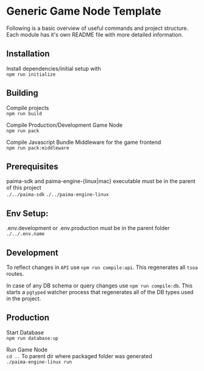 # Generic Game Node Template

Following is a basic overview of useful commands and project structure. Each module has it's own README file with more detailed information.

## Installation

Install dependencies/initial setup with  
`npm run initialize`

## Building

Compile projects  
`npm run build`

Compile Production/Development Game Node  
`npm run pack`

Compile Javascript Bundle Middleware for the game frontend  
`npm run pack:middleware`

## Prerequisites

paima-sdk and paima-engine-{linux|mac} executable must be in the parent of this project  
`./../paima-sdk`
`./../paima-engine-linux`

## Env Setup:

.env.development or .env.production must be in the parent folder
`./../.env.name`

## Development

To reflect changes in `API` use `npm run compile:api`. This regenerates all `tsoa` routes.

In case of any DB schema or query changes use `npm run compile:db`. This starts a `pgtyped` watcher process that regenerates all of the DB types used in the project.

## Production

Start Database  
`npm run database:up`

Run Game Node  
`cd ..` To parent dir where packaged folder was generated  
`./paima-engine-linux run`
